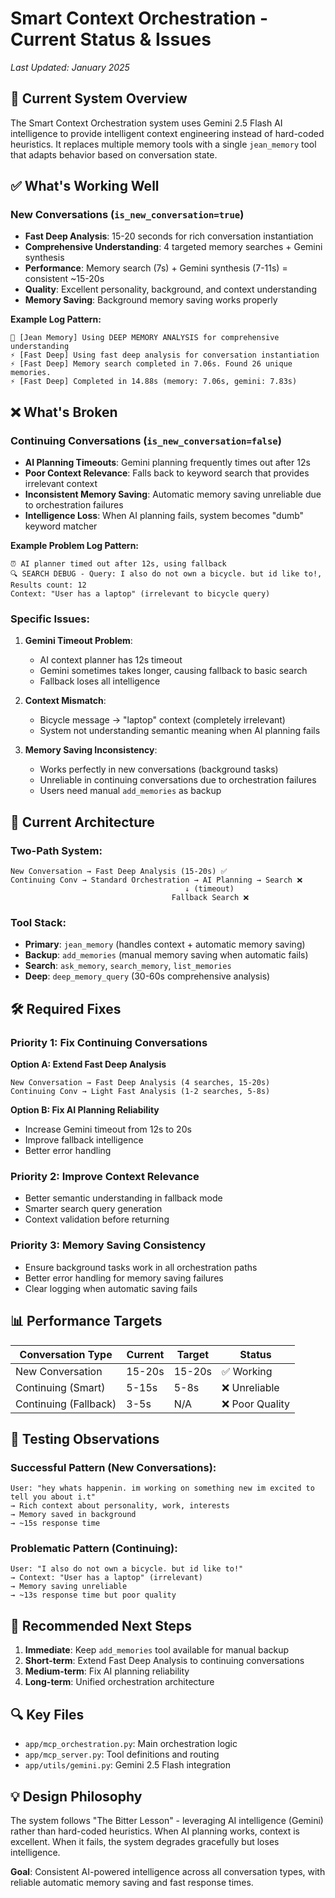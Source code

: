 # Smart Context Orchestration - Current Status & Issues

*Last Updated: January 2025*

## 🎯 **Current System Overview**

The Smart Context Orchestration system uses Gemini 2.5 Flash AI intelligence to provide intelligent context engineering instead of hard-coded heuristics. It replaces multiple memory tools with a single `jean_memory` tool that adapts behavior based on conversation state.

## ✅ **What's Working Well**

### **New Conversations (`is_new_conversation=true`)**
- **Fast Deep Analysis**: 15-20 seconds for rich conversation instantiation
- **Comprehensive Understanding**: 4 targeted memory searches + Gemini synthesis
- **Performance**: Memory search (7s) + Gemini synthesis (7-11s) = consistent ~15-20s
- **Quality**: Excellent personality, background, and context understanding
- **Memory Saving**: Background memory saving works properly

**Example Log Pattern:**
```
🧠 [Jean Memory] Using DEEP MEMORY ANALYSIS for comprehensive understanding
⚡ [Fast Deep] Using fast deep analysis for conversation instantiation
⚡ [Fast Deep] Memory search completed in 7.06s. Found 26 unique memories.
⚡ [Fast Deep] Completed in 14.88s (memory: 7.06s, gemini: 7.83s)
```

## ❌ **What's Broken**

### **Continuing Conversations (`is_new_conversation=false`)**
- **AI Planning Timeouts**: Gemini planning frequently times out after 12s
- **Poor Context Relevance**: Falls back to keyword search that provides irrelevant context
- **Inconsistent Memory Saving**: Automatic memory saving unreliable due to orchestration failures
- **Intelligence Loss**: When AI planning fails, system becomes "dumb" keyword matcher

**Example Problem Log Pattern:**
```
⏰ AI planner timed out after 12s, using fallback
🔍 SEARCH DEBUG - Query: I also do not own a bicycle. but id like to!, Results count: 12
Context: "User has a laptop" (irrelevant to bicycle query)
```

### **Specific Issues:**

1. **Gemini Timeout Problem**:
   - AI context planner has 12s timeout
   - Gemini sometimes takes longer, causing fallback to basic search
   - Fallback loses all intelligence

2. **Context Mismatch**:
   - Bicycle message → "laptop" context (completely irrelevant)
   - System not understanding semantic meaning when AI planning fails

3. **Memory Saving Inconsistency**:
   - Works perfectly in new conversations (background tasks)
   - Unreliable in continuing conversations due to orchestration failures
   - Users need manual `add_memories` as backup

## 🔧 **Current Architecture**

### **Two-Path System:**
```
New Conversation → Fast Deep Analysis (15-20s) ✅
Continuing Conv → Standard Orchestration → AI Planning → Search ❌
                                       ↓ (timeout)
                                    Fallback Search ❌
```

### **Tool Stack:**
- **Primary**: `jean_memory` (handles context + automatic memory saving)
- **Backup**: `add_memories` (manual memory saving when automatic fails)
- **Search**: `ask_memory`, `search_memory`, `list_memories`
- **Deep**: `deep_memory_query` (30-60s comprehensive analysis)

## 🛠 **Required Fixes**

### **Priority 1: Fix Continuing Conversations**

**Option A: Extend Fast Deep Analysis**
```
New Conversation → Fast Deep Analysis (4 searches, 15-20s)
Continuing Conv → Light Fast Analysis (1-2 searches, 5-8s)
```

**Option B: Fix AI Planning Reliability**
- Increase Gemini timeout from 12s to 20s
- Improve fallback intelligence
- Better error handling

### **Priority 2: Improve Context Relevance**
- Better semantic understanding in fallback mode
- Smarter search query generation
- Context validation before returning

### **Priority 3: Memory Saving Consistency**
- Ensure background tasks work in all orchestration paths
- Better error handling for memory saving failures
- Clear logging when automatic saving fails

## 📊 **Performance Targets**

| Conversation Type | Current | Target | Status |
|------------------|---------|---------|---------|
| New Conversation | 15-20s | 15-20s | ✅ Working |
| Continuing (Smart) | 5-15s | 5-8s | ❌ Unreliable |
| Continuing (Fallback) | 3-5s | N/A | ❌ Poor Quality |

## 🧪 **Testing Observations**

### **Successful Pattern (New Conversations):**
```
User: "hey whats happenin. im working on something new im excited to tell you about i.t"
→ Rich context about personality, work, interests
→ Memory saved in background
→ ~15s response time
```

### **Problematic Pattern (Continuing):**
```
User: "I also do not own a bicycle. but id like to!"
→ Context: "User has a laptop" (irrelevant)
→ Memory saving unreliable
→ ~13s response time but poor quality
```

## 🎯 **Recommended Next Steps**

1. **Immediate**: Keep `add_memories` tool available for manual backup
2. **Short-term**: Extend Fast Deep Analysis to continuing conversations
3. **Medium-term**: Fix AI planning reliability
4. **Long-term**: Unified orchestration architecture

## 🔍 **Key Files**

- `app/mcp_orchestration.py`: Main orchestration logic
- `app/mcp_server.py`: Tool definitions and routing
- `app/utils/gemini.py`: Gemini 2.5 Flash integration

## 💡 **Design Philosophy**

The system follows "The Bitter Lesson" - leveraging AI intelligence (Gemini) rather than hard-coded heuristics. When AI planning works, context is excellent. When it fails, the system degrades gracefully but loses intelligence.

**Goal**: Consistent AI-powered intelligence across all conversation types, with reliable automatic memory saving and fast response times. 